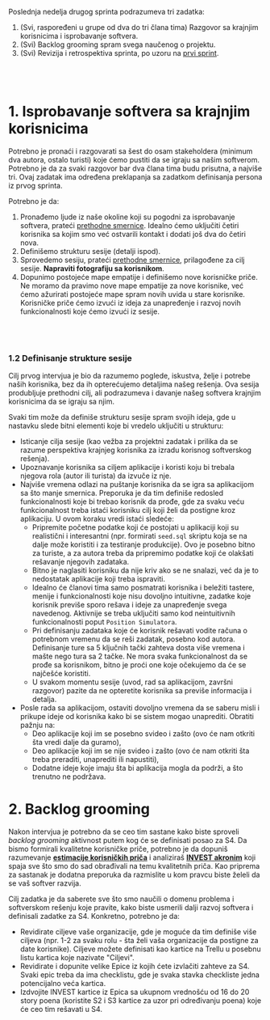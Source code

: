 Poslednja nedelja drugog sprinta podrazumeva tri zadatka:

1. (Svi, raspoređeni u grupe od dva do tri člana tima) Razgovor sa krajnjim korisnicima i isprobavanje softvera.
2. (Svi) Backlog grooming spram svega naučenog o projektu.
3. (Svi) Revizija i retrospektiva sprinta, po uzoru na [prvi sprint](https://github.com/psw-ftn/supportive-information/blob/master/s1/w2/s1e-review-retrospective.md).
<br><br><br><br>
# 1. Isprobavanje softvera sa krajnjim korisnicima
Potrebno je pronaći i razgovarati sa šest do osam stakeholdera (minimum dva autora, ostalo turisti) koje ćemo pustiti da se igraju sa našim softverom. Potrebno je da za svaki razgovor bar dva člana tima budu prisutna, a najviše tri. Ovaj zadatak ima određena preklapanja sa zadatkom definisanja persona iz prvog sprinta.

Potrebno je da:

1. Pronađemo ljude iz naše okoline koji su pogodni za isprobavanje softvera, prateći [prethodne smernice](https://github.com/psw-ftn/supportive-information/blob/master/s1/w2/s1c-customers.md#1-pronalazak-pogodnih-ljudi-za-intervju). Idealno ćemo uključiti četiri korisnika sa kojim smo već ostvarili kontakt i dodati još dva do četiri nova.
2. Definišemo strukturu sesije (detalji ispod).
3. Sprovedemo sesiju, prateći [prethodne smernice](https://github.com/psw-ftn/supportive-information/blob/master/s1/w2/s1c-customers.md#3-sprovo%C4%91enje-intervjua), prilagođene za cilj sesije. **Napraviti fotografiju sa korisnikom**.
4. Dopunimo postojeće mape empatije i definišemo nove korisničke priče. Ne moramo da pravimo nove mape empatije za nove korisnike, već ćemo ažurirati postojeće mape spram novih uvida u stare korisnike. Korisničke priče ćemo izvući iz ideja za unapređenje i razvoj novih funkcionalnosti koje ćemo izvući iz sesije.
<br><br><br><br>

### 1.2 Definisanje strukture sesije
Cilj prvog intervjua je bio da razumemo poglede, iskustva, želje i potrebe naših korisnika, bez da ih opterećujemo detaljima našeg rešenja. Ova sesija produbljuje prethodni cilj, ali podrazumeva i davanje našeg softvera krajnjim korisnicima da se igraju sa njim.

Svaki tim može da definiše strukturu sesije spram svojih ideja, gde u nastavku slede bitni elementi koje bi vredelo uključiti u strukturu:

- Isticanje cilja sesije (kao vežba za projektni zadatak i prilika da se razume perspektiva krajnjeg korisnika za izradu korisnog softverskog rešenja).
- Upoznavanje korisnika sa ciljem aplikacije i koristi koju bi trebala njegova rola (autor ili turista) da izvuče iz nje.
- Najviše vremena odlazi na puštanje korisnika da se igra sa aplikacijom sa što manje smernica. Preporuka je da tim definiše redosled funkcionalnosti koje bi trebao korisnik da prođe, gde za svaku veću funkcionalnost treba istaći korisniku cilj koji želi da postigne kroz aplikaciju. U ovom koraku vredi istaći sledeće:
   - Pripremite početne podatke koji će postojati u aplikaciji koji su realistični i interesantni (npr. formirati `seed.sql` skriptu koja se na dalje može koristiti i za testiranje produkcije). Ovo je posebno bitno za turiste, a za autora treba da pripremimo podatke koji će olakšati rešavanje njegovih zadataka.
   - Bitno je naglasiti korisniku da nije kriv ako se ne snalazi, već da je to nedostatak aplikacije koji treba ispraviti.
   - Idealno će članovi tima samo posmatrati korisnika i beležiti tastere, menije i funkcionalnosti koje nisu dovoljno intuitivne, zadatke koje korisnik previše sporo rešava i ideje za unapređenje svega navedenog. Aktivnije se treba uključiti samo kod neintuitivnih funkcionalnosti poput `Position Simulatora`.
   - Pri definisanju zadataka koje će korisnik rešavati vodite računa o potrebnom vremenu da se reši zadatak, posebno kod autora. Definisanje ture sa 5 ključnih tački zahteva dosta više vremena i mašte nego tura sa 2 tačke. Ne mora svaka funkcionalnost da se prođe sa korisnikom, bitno je proći one koje očekujemo da će se najčešće koristiti.
   - U svakom momentu sesije (uvod, rad sa aplikacijom, završni razgovor) pazite da ne opteretite korisnika sa previše informacija i detalja.
- Posle rada sa aplikacijom, ostaviti dovoljno vremena da se saberu misli i prikupe ideje od korisnika kako bi se sistem mogao unaprediti. Obratiti pažnju na:
   - Deo aplikacije koji im se posebno svideo i zašto (ovo će nam otkriti šta vredi dalje da guramo),
   - Deo aplikacije koji im se nije svideo i zašto (ovo će nam otkriti šta treba preraditi, unaprediti ili napustiti),
   - Dodatne ideje koje imaju šta bi aplikacija mogla da podrži, a što trenutno ne podržava.

# 2. Backlog grooming
Nakon intervjua je potrebno da se ceo tim sastane kako biste sproveli _backlog grooming_ aktivnost putem kog će se definisati posao za S4. Da bismo formirali kvalitetne korisničke priče, potrebno je da dopuniš razumevanje **[estimacije korisničkih priča](https://www.youtube.com/watch?v=xna-heGqXCc&list=PLWTyGVhcibjYc44t_AD6Sg0R4RhwMzRAB)** i analiziraš **[INVEST akronim](https://www.youtube.com/watch?v=nBE-6fMQxvs)** koji spaja sve što smo do sad obrađivali na temu kvalitetnih priča. Kao priprema za sastanak je dodatna preporuka da razmislite u kom pravcu biste želeli da se vaš softver razvija.

Cilj zadatka je da saberete sve što smo naučili o domenu problema i softverskom rešenju koje pravite, kako biste usmerili dalji razvoj softvera i definisali zadatke za S4. Konkretno, potrebno je da:

- Revidirate ciljeve vaše organizacije, gde je moguće da tim definiše više ciljeva (npr. 1-2 za svaku rolu - šta želi vaša organizacije da postigne za date korisnike). Ciljeve možete definisati kao kartice na Trellu u posebnu listu kartica koje nazivate "Ciljevi".
- Revidirate i dopunite velike Epice iz kojih ćete izvlačiti zahteve za S4. Svaki epic treba da ima checklistu, gde je svaka stavka checkliste jedna potencijalno veća kartica.
- Izdvojite INVEST kartice iz Epica sa ukupnom vrednošću od 16 do 20 story poena (koristite S2 i S3 kartice za uzor pri određivanju poena) koje će ceo tim rešavati u S4.
